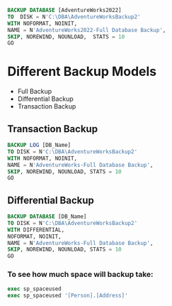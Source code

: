 ~~~sql
BACKUP DATABASE [AdventureWorks2022] 
TO  DISK = N'C:\DBA\AdventureWorksBackup2' 
WITH NOFORMAT, NOINIT,  
NAME = N'AdventureWorks2022-Full Database Backup', 
SKIP, NOREWIND, NOUNLOAD,  STATS = 10
GO
~~~
# Different Backup Models

* Full Backup
* Differential Backup
* Transaction Backup
## Transaction Backup

~~~sql
BACKUP LOG [DB_Name] 
TO DISK = N'C:\DBA\AdventureWorksBackup2'
WITH NOFORMAT, NOINIT, 
NAME = N'AdventureWorks-Full Database Backup',
SKIP, NOREWIND, NOUNLOAD, STATS = 10
GO
~~~
## Differential Backup

~~~sql
BACKUP DATABASE [DB_Name]
TO DISK = N'C:\DBA\AdventureWorksBackup2'
WITH DIFFERENTIAL,
NOFORMAT, NOINIT, 
NAME = N'AdventureWorks-Full Database Backup',
SKIP, NOREWIND, NOUNLOAD, STATS = 10
GO
~~~
### To see how much space will backup take:

~~~sql
exec sp_spaceused
exec sp_spaceused '[Person].[Address]'
~~~